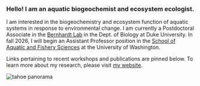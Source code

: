### Hello! I am an aquatic biogeochemist and ecosystem ecologist.

I am interested in the biogeochemistry and ecosystem function of aquatic systems in response to environmental change. I am currently a Postdoctoral Associate in the [Bernhardt Lab](https://nicholas.duke.edu/people/faculty/bernhardt) in the Dept. of Biology at Duke University. In fall 2026, I will begin an Assistant Professor position in the [School of Aquatic and Fishery Sciences](https://fish.uw.edu/) at the University of Washington. 

Links pertaining to recent workshops and publications are pinned below. To learn more about my research, please visit [my website](https://www.heililowman.com/research.html).

![tahoe panorama](IMG_4018.png) 

<!--
everything below here is hidden ...
**hlowman/hlowman** is a ✨ _special_ ✨ repository because its `README.md` (this file) appears on your GitHub profile.

Here are some ideas to get you started:

- 🔭 I’m currently working on ...
- 🌱 I’m currently learning ...
- 👯 I’m looking to collaborate on ...
- 🤔 I’m looking for help with ...
- 💬 Ask me about ...
- 📫 How to reach me: ...
- 😄 Pronouns: ...
- ⚡ Fun fact: ...
-->
